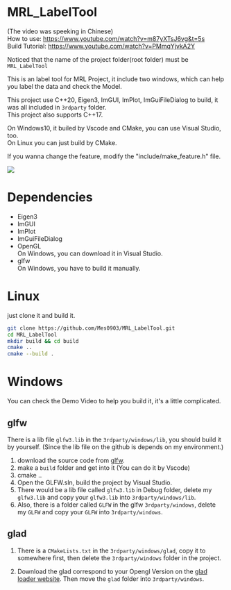 # MRL_LabelTool

(The video was speeking in Chinese)  
How to use: https://www.youtube.com/watch?v=m87yXTsJ6vg&t=5s    
Build Tutorial: https://www.youtube.com/watch?v=PMmqYjvkA2Y

Noticed that the name of the project folder(root folder) must be `MRL_LabelTool`

This is an label tool for MRL Project, it include two windows, which can help you label the data and check the Model.   

This project use C++20, Eigen3, ImGUI, ImPlot, ImGuiFileDialog to build, it was all included in `3rdparty` folder.  
This project also supports C++17.

On Windows10, it builed by Vscode and CMake, you can use Visual Studio, too.  
On Linux you can just build by CMake.  

If you wanna change the feature, modify the "include/make_feature.h" file.
  
![](https://github.com/NcuMathRoboticsLab/MRL_LabelTool/blob/main/docs/LabelToolDemo.gif?raw=true)

# Dependencies

+ Eigen3
+ ImGUI
+ ImPlot
+ ImGuiFileDialog
+ OpenGL    
    On Windows, you can download it in Visual Studio.
+ glfw  
    On Windows, you have to build it manually.

# Linux

just clone it and build it.

```bash
git clone https://github.com/Mes0903/MRL_LabelTool.git
cd MRL_LabelTool
mkdir build && cd build
cmake ..
cmake --build .
```

# Windows

You can check the Demo Video to help you build it, it's a little complicated.
## glfw

There is a lib file `glfw3.lib` in the `3rdparty/windows/lib`, you should build it by yourself. (Since the lib file on the github is depends on my environment.)

1. download the source code from [glfw](https://www.glfw.org/download).
2. make a `build` folder and get into it (You can do it by Vscode) 
3. cmake ..
4. Open the GLFW.sln, build the project by Visual Studio.
5. There would be a lib file called `glfw3.lib` in Debug folder, delete my `glfw3.lib` and copy your `glfw3.lib` into `3rdparty/windows/lib`.
6. Also, there is a folder called `GLFW` in the glfw `3rdparty/windows`, delete my `GLFW` and copy your `GLFW` into `3rdparty/windows`.

## glad

1. There is a `CMakeLists.txt` in the `3rdparty/windows/glad`, copy it to somewhere first, then delete the `3rdparty/windows` folder in the project.

2. Download the glad correspond to your Opengl Version on the [glad loader website](https://glad.dav1d.de/). Then move the `glad` folder into `3rdparty/windows`.
